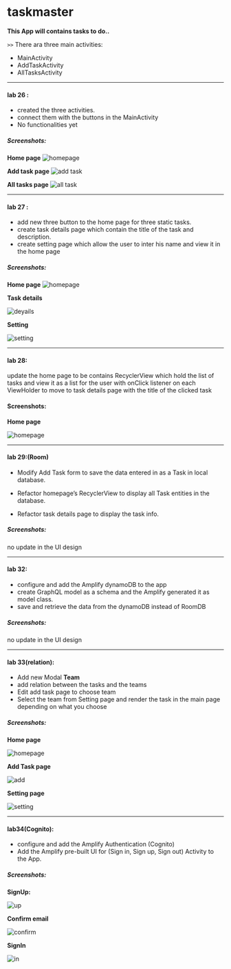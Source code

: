 # taskmaster

**This App will contains tasks to do..** 

`>>` There ara three main activities:

* MainActivity
* AddTaskActivity
* AllTasksActivity

---

#### lab 26 :
* created the three activities.
* connect them with the buttons in the MainActivity
* No functionalities yet

##### Screenshots:

**Home page**
![homepage](screenshots/homepage.png)

**Add task page**
![add task](screenshots/addTask.png)

**All tasks page**
![all task](screenshots/allTasks.png)

----

#### lab 27 :

* add new three button to the home page for three static tasks.
* create task details page which contain the title of the task and description.
* create setting page which allow the user to inter his name and view it in the home page

##### Screenshots:

**Home page**
![homepage](screenshots/homepage2.png)

**Task details**

![deyails](screenshots/taskdetails.png)

**Setting**

![setting](screenshots/setting.png)

------


#### lab 28:

update the home page to be contains RecyclerView which hold the list of tasks and view it as a list for the user with  onClick listener on each ViewHolder to move to task details page with the title of the clicked task

#### Screenshots:

**Home page**

![homepage](screenshots/homepage3.png)

---

#### lab 29:(Room)

* Modify Add Task form to save the data entered in as a Task in local database.

* Refactor homepage’s RecyclerView to display all Task entities in the database.
* Refactor task details page to display the task info.

##### Screenshots:

no update in the UI design  


---

#### lab 32:

* configure and add the Amplify dynamoDB to the app
* create GraphQL model as a schema and the Amplify generated it as model class.
* save and retrieve the data from the dynamoDB instead of RoomDB


##### Screenshots:

no update in the UI design

---


#### lab 33(relation):

* Add new Modal **Team**
* add relation between the tasks and the teams
* Edit add task page to choose team
* Select the team from Setting page and render the task in the main page depending on what you choose


##### Screenshots:


**Home page**

![homepage](screenshots/home33.png)

**Add Task page**

![add](screenshots/add33.png)

**Setting page**

![setting](screenshots/setting33.png)

---

#### lab34(Cognito):

* configure and add the Amplify Authentication (Cognito)
* Add the Amplify pre-built UI for (Sign in, Sign up, Sign out) Activity to the App.

##### Screenshots:

**SignUp:**

![up](screenshots/signup.png)

**Confirm email**

![confirm](screenshots/email.png)

**SignIn**

![in](screenshots/signin.png)
